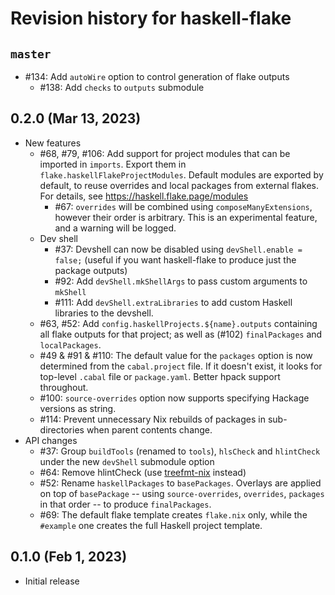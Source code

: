 # Revision history for haskell-flake

## `master`

- #134: Add `autoWire` option to control generation of flake outputs
    - #138: Add `checks` to `outputs` submodule

## 0.2.0 (Mar 13, 2023)

- New features
  - #68, #79, #106: Add support for project modules that can be imported in `imports`. Export them in `flake.haskellFlakeProjectModules`. Default modules are exported by default, to reuse overrides and local packages from external flakes. For details, see https://haskell.flake.page/modules
    - #67: `overrides` will be combined using `composeManyExtensions`, however their order is arbitrary. This is an experimental feature, and a warning will be logged.
  - Dev shell
    - #37: Devshell can now be disabled using `devShell.enable = false;` (useful if you want haskell-flake to produce just the package outputs)
    - #92: Add `devShell.mkShellArgs` to pass custom arguments to `mkShell`
    - #111: Add `devShell.extraLibraries` to add custom Haskell libraries to the devshell.
  - #63, #52: Add `config.haskellProjects.${name}.outputs` containing all flake outputs for that project; as well as (#102) `finalPackages` and `localPackages`.
  - #49 & #91 & #110: The default value for the `packages` option is now determined from the `cabal.project` file. If it doesn't exist, it looks for top-level `.cabal` file or `package.yaml`. Better hpack support throughout.
  - #100: `source-overrides` option now supports specifying Hackage versions as string.
  - #114: Prevent unnecessary Nix rebuilds of packages in sub-directories when parent contents change.
- API changes
  - #37: Group `buildTools` (renamed to `tools`), `hlsCheck` and `hlintCheck` under the new `devShell` submodule option
  - #64: Remove hlintCheck (use [treefmt-nix](https://github.com/numtide/treefmt-nix#flake-parts) instead)
  - #52: Rename `haskellPackages` to `basePackages`. Overlays are applied on top of `basePackage` -- using `source-overrides`, `overrides`, `packages` in that order -- to produce `finalPackages`.
  - #69: The default flake template creates `flake.nix` only, while the `#example` one creates the full Haskell project template.

## 0.1.0 (Feb 1, 2023)

- Initial release
